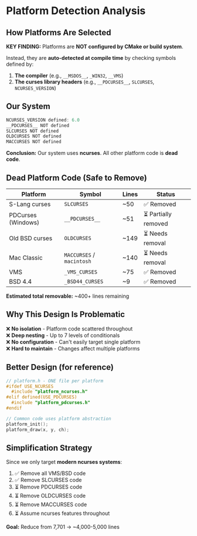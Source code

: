 # Platform Detection Analysis

## How Platforms Are Selected

**KEY FINDING:** Platforms are **NOT configured by CMake or build system**.

Instead, they are **auto-detected at compile time** by checking symbols defined by:
1. **The compiler** (e.g., `__MSDOS__`, `_WIN32`, `__VMS`)
2. **The curses library headers** (e.g., `__PDCURSES__`, `SLCURSES`, `NCURSES_VERSION`)

## Our System

```c
NCURSES_VERSION defined: 6.0
__PDCURSES__ NOT defined
SLCURSES NOT defined  
OLDCURSES NOT defined
MACCURSES NOT defined
```

**Conclusion:** Our system uses **ncurses**. All other platform code is **dead code**.

## Dead Platform Code (Safe to Remove)

| Platform | Symbol | Lines | Status |
|----------|--------|-------|--------|
| S-Lang curses | `SLCURSES` | ~50 | ✅ Removed |
| PDCurses (Windows) | `__PDCURSES__` | ~51 | ⏳ Partially removed |
| Old BSD curses | `OLDCURSES` | ~149 | ⏳ Needs removal |
| Mac Classic | `MACCURSES` / `macintosh` | ~140 | ⏳ Needs removal |
| VMS | `_VMS_CURSES` | ~75 | ✅ Removed |
| BSD 4.4 | `_BSD44_CURSES` | ~9 | ✅ Removed |

**Estimated total removable:** ~400+ lines remaining

## Why This Design Is Problematic

❌ **No isolation** - Platform code scattered throughout  
❌ **Deep nesting** - Up to 7 levels of conditionals  
❌ **No configuration** - Can't easily target single platform  
❌ **Hard to maintain** - Changes affect multiple platforms  

## Better Design (for reference)

```c
// platform.h - ONE file per platform
#ifdef USE_NCURSES
  #include "platform_ncurses.h"
#elif defined(USE_PDCURSES)
  #include "platform_pdcurses.h"
#endif

// Common code uses platform abstraction
platform_init();
platform_draw(x, y, ch);
```

## Simplification Strategy

Since we only target **modern ncurses systems**:

1. ✅ Remove all VMS/BSD code
2. ✅ Remove SLCURSES code  
3. ⏳ Remove PDCURSES code
4. ⏳ Remove OLDCURSES code
5. ⏳ Remove MACCURSES code
6. ⏳ Assume ncurses features throughout

**Goal:** Reduce from 7,701 → ~4,000-5,000 lines

